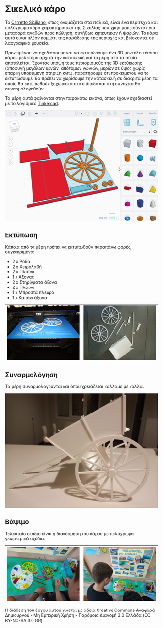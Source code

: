 # Σικελικό κάρο

Το [Carretto Sicilianο](https://it.wikipedia.org/wiki/Carretto_siciliano), όπως ονομάζεται στα ιταλικά, είναι ένα περίτεχνο και πολύχρωμο κάρο χαρακτηριστικό της Σικελίας που χρησιμοποιούνταν για μεταφορά αγαθών προς πώληση, συνήθως κηπευτικών ή ψαριών. Τα κάρα αυτά είναι πλέον κομμάτι της παράδοσης της περιοχής και βρίσκονται σε λαογραφικά μουσεία.

Προκειμένου να σχεδιάσουμε και να εκτυπώσουμε ένα 3D μοντέλο τέτοιου κάρου μελετάμε αρχικά την κατασκευή και τα μέρη από τα οποία αποτελείται. Έχοντας υπόψη τους περιορισμούς της 3D εκτύπωσης (αποφυγή μεγάλων κενών, απότομων γωνιών, μερών σε ύψος χωρίς επαρκή υποκείμενη στήριξη κλπ.), παρατηρούμε ότι προκειμένου να το εκτυπώσουμε, θα πρέπει να χωρίσουμε την κατασκευή σε διακριτά μέρη τα οποία θα εκτυπωθούν ξεχωριστά στο επίπεδο και στη συνέχεια θα συναρμολογηθούν.

Τα μέρη αυτά φαίνονται στην παρακάτω εικόνα, όπως έχουν σχεδιαστεί με το λογισμικό [Tinkercad](https://www.tinkercad.com).

![tinker](images/tinker.png)

## Εκτύπωση

Κάποια από τα μέρη πρέπει να εκτυπωθούν παραπάνω φορές, συγκεκριμένα:
* 2 x Ρόδα
* 2 x Χειρολαβή
* 2 x Πλαϊνό
* 1 x Άξονας
* 2 x Στηρίγματα άξονα
* 2 x Πλαινό 
* 1 x Μπροστά πλευρά
* 1 x Καπάκι άξονα
  


| ![wheels](images/wheels.jpg) | ![parts](images/parts.jpg) |
|:----------------------------------:|:------------------------------------:|

## Συναρμολόγηση

Τα μέρη συναρμολογούνται και όπου χρειάζεται κολλάμε με κόλλα.

![assembled](images/assembled.jpg)

## Βάψιμο

Τελευταίο στάδιο είναι η διακόσμηση του κάρου με πολύχρωμα γεωμετρικά σχέδια.

| ![painting](images/painting.jpg) | ![painting2](images/painting2.jpg) |
|:----------------------------------:|:------------------------------------:|


Η διάθεση του έργου αυτού γίνεται με άδεια Creative Commons Αναφορά Δημιουργού - Μη Εμπορική Χρήση - Παρόμοια Διανομή 3.0 Ελλάδα (CC BY-NC-SA 3.0 GR).
